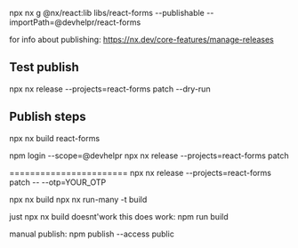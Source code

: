 npx nx g @nx/react:lib libs/react-forms --publishable --importPath=@devhelpr/react-forms

for info about publishing:
https://nx.dev/core-features/manage-releases


## Test publish
npx nx release --projects=react-forms patch --dry-run

## Publish steps
npx nx build react-forms

npm login --scope=@devhelpr
npx nx release --projects=react-forms patch




=======================
npx nx release --projects=react-forms patch -- --otp=YOUR_OTP

npx nx build <project> 
npx nx run-many -t build

just npx nx build doesnt'work
this does work: npm run build

manual publish:
npm publish --access public